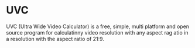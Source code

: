 # UVC
UVC (Ultra Wide Video Calculator) is a free, simple, multi platform and open source program for calculatinny video resolution with any aspect rag atio in a resolution with the aspect ratio of 21:9.  
